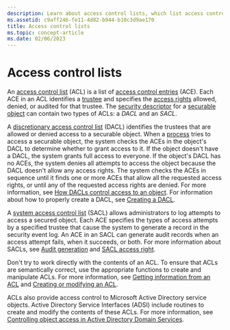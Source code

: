 ```yaml
---
description: Learn about access control lists, which list access control entries that specify trustees and control access rights to them.
ms.assetid: c9aff246-fe11-4d82-b944-b10c3d9ae170
title: Access control lists
ms.topic: concept-article
ms.date: 02/06/2023
---
```


# Access control lists

An [access control list](/windows/desktop/SecGloss/a-gly) (ACL) is a list of [access control entries](access-control-entries.md) (ACE). Each ACE in an ACL identifies a [trustee](trustees.md) and specifies the [access rights](access-rights-and-access-masks.md) allowed, denied, or audited for that trustee. The [security descriptor](security-descriptors.md) for a [securable object](securable-objects.md) can contain two types of ACLs: a *DACL* and an *SACL*.

A [discretionary access control list](/windows/desktop/SecGloss/d-gly) (DACL) identifies the trustees that are allowed or denied access to a securable object. When a [process](/windows/desktop/SecGloss/p-gly) tries to access a securable object, the system checks the ACEs in the object's DACL to determine whether to grant access to it. If the object doesn't have a DACL, the system grants full access to everyone. If the object's DACL has no ACEs, the system denies all attempts to access the object because the DACL doesn't allow any access rights. The system checks the ACEs in sequence until it finds one or more ACEs that allow all the requested access rights, or until any of the requested access rights are denied. For more information, see [How DACLs control access to an object](how-dacls-control-access-to-an-object.md). For information about how to properly create a DACL, see [Creating a DACL](/windows/desktop/SecBP/creating-a-dacl).

A [system access control list](/windows/desktop/SecGloss/s-gly) (SACL) allows administrators to log attempts to access a secured object. Each ACE specifies the types of access attempts by a specified trustee that cause the system to generate a record in the security event log. An ACE in an SACL can generate audit records when an access attempt fails, when it succeeds, or both. For more information about SACLs, see [Audit generation](audit-generation.md) and [SACL access right](sacl-access-right.md).

Don't try to work directly with the contents of an ACL. To ensure that ACLs are semantically correct, use the appropriate functions to create and manipulate ACLs. For more information, see [Getting information from an ACL](getting-information-from-an-acl.md) and [Creating or modifying an ACL](creating-or-modifying-an-acl.md).

ACLs also provide access control to Microsoft Active Directory service objects. Active Directory Service Interfaces (ADSI) include routines to create and modify the contents of these ACLs. For more information, see [Controlling object access in Active Directory Domain Services](/windows/desktop/AD/controlling-access-to-objects-in-active-directory-domain-services).

 

